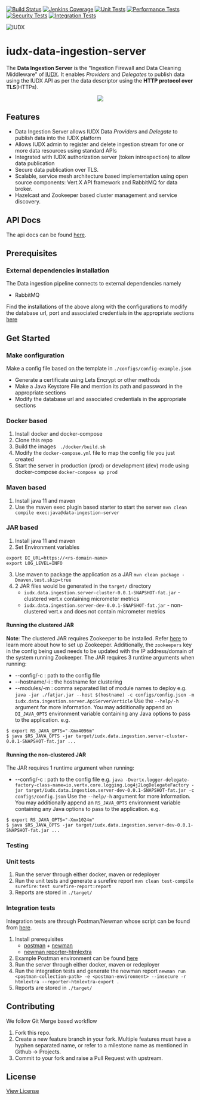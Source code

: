 [![Build Status](https://img.shields.io/jenkins/build?jobUrl=https%3A%2F%2Fjenkins.iudx.io%2Fview%2Fiudx-v5.5.0%2Fjob%2Fiudx%2520data-ingestion-server%2520%28v5.5.0%29%2520pipeline%2F)](https://jenkins.iudx.io/job/iudx%20data-ingestion-server%20(v5.5.0)%20pipeline/lastBuild/)
[![Jenkins Coverage](https://img.shields.io/jenkins/coverage/jacoco?jobUrl=https%3A%2F%2Fjenkins.iudx.io%2Fjob%2Fiudx%2520data-ingestion-server%2520%28master%29%2520pipeline%2F)](https://jenkins.iudx.io/job/iudx%20data-ingestion-server%20(master)%20pipeline//lastBuild/jacoco/)
[![Unit Tests](https://img.shields.io/jenkins/tests?jobUrl=https%3A%2F%2Fjenkins.iudx.io%2Fjob%2Fiudx%2520data-ingestion-server%2520%28master%29%2520pipeline%2F)](https://jenkins.iudx.io/job/iudx%20data-ingestion-server%20(master)%20pipeline//lastBuild/testReport/)
[![Performance Tests](https://img.shields.io/jenkins/build?jobUrl=https%3A%2F%2Fjenkins.iudx.io%2Fjob%2Fiudx%2520data-ingestion-server%2520%28master%29%2520pipeline%2F&label=performance%20tests)](https://jenkins.iudx.io/job/iudx%20data-ingestion-server%20(master)%20pipeline//lastBuild/performance/)
[![Security Tests](https://img.shields.io/jenkins/build?jobUrl=https%3A%2F%2Fjenkins.iudx.io%2Fjob%2Fiudx%2520data-ingestion-server%2520%28master%29%2520pipeline%2F&label=security%20tests)](https://jenkins.iudx.io/job/iudx%20data-ingestion-server%20(master)%20pipeline//lastBuild/zap/)
[![Integration Tests](https://img.shields.io/jenkins/build?jobUrl=https%3A%2F%2Fjenkins.iudx.io%2Fjob%2Fiudx%2520data-ingestion-server%2520%28master%29%2520pipeline%2F&label=integration%20tests)](https://jenkins.iudx.io/job/iudx%20data-ingestion-server%20(master)%20pipeline/Integration_20Test_20Report/)

![IUDX](./docs/iudx.png)
# iudx-data-ingestion-server
The <b>Data Ingestion Server</b> is the "Ingestion Firewall and Data Cleaning Middleware" of [IUDX](https://iudx.org.in). It enables *Providers* and *Delegates* to publish data using the IUDX API as per the data descriptor using the <b>HTTP protocol over TLS</b>(HTTPs).

<p align="center">
<img src="docs/di_server_overview.png">
</p>

## **Features**

-  Data Ingestion Server allows IUDX Data *Providers* and *Delegate* to publish data into the IUDX platform
- Allows IUDX admin to register and delete ingestion stream for one or more data resources using standard APIs
- Integrated with IUDX authorization server (token introspection) to allow data publication
- Secure data publication over TLS.
- Scalable, service mesh architecture based implementation using open source components: Vert.X API framework and RabbitMQ for data broker.
- Hazelcast and Zookeeper based cluster management and service discovery.


## API Docs 
The api docs can be found [here](https://push.cos.iudx.org.in/apis).

## Prerequisites

### External dependencies installation

The Data ingestion pipeline connects to external dependencies namely
 - RabbitMQ


Find the installations of the above along with the configurations to modify the database url, port and associated credentials in the appropriate sections [here](SETUP.md)

## Get Started
### Make configuration
Make a config file based on the template in `./configs/config-example.json` 
- Generate a certificate using Lets Encrypt or other methods
- Make a Java Keystore File and mention its path and password in the appropriate sections
- Modify the database url and associated credentials in the appropriate sections

### Docker based
1. Install docker and docker-compose
2. Clone this repo
3. Build the images 
   ` ./docker/build.sh`
4. Modify the `docker-compose.yml` file to map the config file you just created
5. Start the server in production (prod) or development (dev) mode using docker-compose 
   ` docker-compose up prod `


### Maven based
1. Install java 11 and maven
2. Use the maven exec plugin based starter to start the server 
   `mvn clean compile exec:java@data-ingestion-server`

### JAR based
1. Install java 11 and maven
2. Set Environment variables
```
export DI_URL=https://<rs-domain-name>
export LOG_LEVEL=INFO
```
3. Use maven to package the application as a JAR
   `mvn clean package -Dmaven.test.skip=true`
4. 2 JAR files would be generated in the `target/` directory
   - `iudx.data.ingestion.server-cluster-0.0.1-SNAPSHOT-fat.jar` - clustered vert.x containing micrometer metrics
   - `iudx.data.ingestion.server-dev-0.0.1-SNAPSHOT-fat.jar` - non-clustered vert.x and does not contain micrometer metrics
#### Running the clustered JAR
**Note**: The clustered JAR requires Zookeeper to be installed. Refer [here](https://zookeeper.apache.org/doc/r3.3.3/zookeeperStarted.html) to learn more about how to set up Zookeeper. Additionally, the `zookeepers` key in the config being used needs to be updated with the IP address/domain of the system running Zookeeper.
The JAR requires 3 runtime arguments when running:
* --config/-c : path to the config file
* --hostname/-i : the hostname for clustering
* --modules/-m : comma separated list of module names to deploy
  e.g. `java -jar ./fatjar.jar --host $(hostname) -c configs/config.json -m
iudx.data.ingestion.server.ApiServerVerticle`
  Use the `--help/-h` argument for more information. You may additionally append an `DI_JAVA_OPTS` environment variable containing any Java options to pass to the application.
  e.g.
```
$ export RS_JAVA_OPTS="-Xmx4096m"
$ java $RS_JAVA_OPTS -jar target/iudx.data.ingestion.server-cluster-0.0.1-SNAPSHOT-fat.jar ...
```
#### Running the non-clustered JAR
The JAR requires 1 runtime argument when running:
* --config/-c : path to the config file
  e.g. `java -Dvertx.logger-delegate-factory-class-name=io.vertx.core.logging.Log4j2LogDelegateFactory -jar target/iudx.data.ingestion.server-dev-0.0.1-SNAPSHOT-fat.jar -c configs/config.json`
  Use the `--help/-h` argument for more information. You may additionally append an `RS_JAVA_OPTS` environment variable containing any Java options to pass to the application.
  e.g.
```
$ export RS_JAVA_OPTS="-Xmx1024m"
$ java $RS_JAVA_OPTS -jar target/iudx.data.ingestion.server-dev-0.0.1-SNAPSHOT-fat.jar ...
```


### Testing

### Unit tests
1. Run the server through either docker, maven or redeployer
2. Run the unit tests and generate a surefire report 
   `mvn clean test-compile surefire:test surefire-report:report`
3. Reports are stored in `./target/`

### Integration tests
Integration tests are through Postman/Newman whose script can be found from [here](src/test/resources/IUDX_Data_Ingestion_Server_V3.5.postman_collection.json).
1. Install prerequisites
   - [postman](https://www.postman.com/) + [newman](https://www.npmjs.com/package/newman)
   - [newman reporter-htmlextra](https://www.npmjs.com/package/newman-reporter-htmlextra)
2. Example Postman environment can be found [here](src/test/resources/ingest.iudx.io.postman_environment.json)
3. Run the server through either docker, maven or redeployer
4. Run the integration tests and generate the newman report 
   `newman run <postman-collection-path> -e <postman-environment> --insecure -r htmlextra --reporter-htmlextra-export .`
5. Reports are stored in `./target/`

## Contributing
We follow Git Merge based workflow 
1. Fork this repo.
2. Create a new feature branch in your fork. Multiple features must have a hyphen separated name, or refer to a milestone name as mentioned in Github -> Projects.
3. Commit to your fork and raise a Pull Request with upstream.

## License
[View License](./LICENSE)
